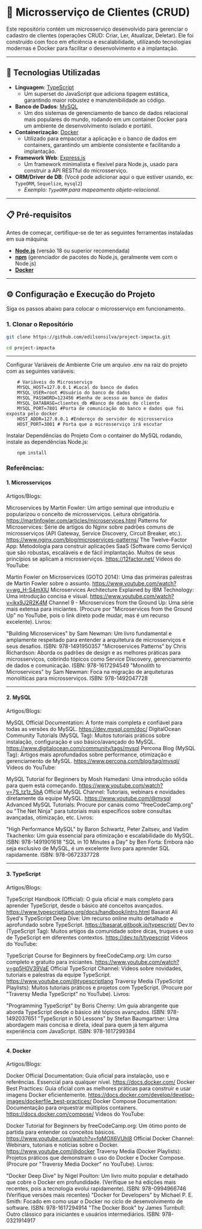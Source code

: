 # 🚀 Microsserviço de Clientes (CRUD)

Este repositório contém um microsserviço desenvolvido para gerenciar o cadastro de clientes (operações CRUD: Criar, Ler, Atualizar, Deletar). Ele foi construído com foco em eficiência e escalabilidade, utilizando tecnologias modernas e Docker para facilitar o desenvolvimento e a implantação.

---

## 🌟 Tecnologias Utilizadas

* **Linguagem**: [TypeScript](https://www.typescriptlang.org/)
    * Um superset do JavaScript que adiciona tipagem estática, garantindo maior robustez e manutenibilidade ao código.
* **Banco de Dados**: [MySQL](https://www.mysql.com/)
    * Um dos sistemas de gerenciamento de banco de dados relacional mais populares do mundo, rodando em um container Docker para um ambiente de desenvolvimento isolado e portátil.
* **Containerização**: [Docker](https://www.docker.com/)
    * Utilizado para empacotar a aplicação e o banco de dados em containers, garantindo um ambiente consistente e facilitando a implantação.
* **Framework Web**: [Express.js](https://expressjs.com/)
    * Um framework minimalista e flexível para Node.js, usado para construir a API RESTful do microsserviço.
* **ORM/Driver de DB**: (Você pode adicionar aqui o que estiver usando, ex: `TypeORM`, `Sequelize`, `mysql2`)
    * *Exemplo: `TypeORM` para mapeamento objeto-relacional.*

---

## 📋 Pré-requisitos

Antes de começar, certifique-se de ter as seguintes ferramentas instaladas em sua máquina:

* [**Node.js**](https://nodejs.org/en/download/) (versão 18 ou superior recomendada)
* [**npm**](https://www.npmjs.com/) (gerenciador de pacotes do Node.js, geralmente vem com o Node.js)
* [**Docker**](https://docs.docker.com/get-docker/)

---

## ⚙️ Configuração e Execução do Projeto

Siga os passos abaixo para colocar o microsserviço em funcionamento.

### 1. Clonar o Repositório

```bash
git clone https://github.com/edilsonsilva/project-impacta.git

cd project-impacta
```
---

Configurar Variáveis de Ambiente
Crie um arquivo .env na raiz do projeto com as seguintes variáveis:

```shell
    # Variáveis do Microsserviço
    MYSQL_HOST=127.0.0.1 #Local do banco de dados
    MYSQL_USER=root #Usuário do banco de dados
    MYSQL_PASSWORD=123456 #Senha de acesso ao banco de dados
    MYSQL_DATABASE=clientes_db #Banco de dados do cliente
    MYSQL_PORT=7801 #Porta de comunicação do banco e dados que foi exposta pelo docker
    HOST_ADDR=127.0.0.1 #Endereço do servidor do microsservico
    HOST_PORT=3001 # Porta que o microsserviço irá escutar
```

Instalar Dependências do Projeto
Com o container do MySQL rodando, instale as dependências Node.js:

```shell 
    npm install
```

### Referências:

#### 1. Microsserviços
Artigos/Blogs:

Microservices by Martin Fowler: Um artigo seminal que introduziu e popularizou o conceito de microsserviços. Leitura obrigatória.
https://martinfowler.com/articles/microservices.html
Patterns for Microservices: Série de artigos do Nginx sobre padrões comuns de microsserviços (API Gateway, Service Discovery, Circuit Breaker, etc.).
https://www.nginx.com/blog/microservices-patterns/
The Twelve-Factor App: Metodologia para construir aplicações SaaS (Software como Serviço) que são robustas, escaláveis e de fácil implantação. Muitos de seus princípios se aplicam a microsserviços.
https://12factor.net/
Vídeos do YouTube:

Martin Fowler on Microservices (GOTO 2014): Uma das primeiras palestras de Martin Fowler sobre o assunto.
https://www.youtube.com/watch?v=wg_H-S4mXlU
Microservices Architecture Explained by IBM Technology: Uma introdução concisa e visual.
https://www.youtube.com/watch?v=ikx9J2R2K4M
Channel 9 - Microservices from the Ground Up: Uma série mais extensa para iniciantes.
(Procure por "Microservices from the Ground Up" no YouTube, pois o link direto pode mudar, mas é um recurso excelente).
Livros:

"Building Microservices" by Sam Newman: Um livro fundamental e amplamente respeitado para entender a arquitetura de microsserviços e seus desafios.
ISBN: 978-1491950357
"Microservices Patterns" by Chris Richardson: Aborda os padrões de design e as melhores práticas para microsserviços, cobrindo tópicos como Service Discovery, gerenciamento de dados e comunicação.
ISBN: 978-1617294549
"Monolith to Microservices" by Sam Newman: Foca na migração de arquiteturas monolíticas para microsserviços.
ISBN: 978-1492047728

---
#### 2. MySQL
Artigos/Blogs:

MySQL Official Documentation: A fonte mais completa e confiável para todas as versões do MySQL.
https://dev.mysql.com/doc/
DigitalOcean Community Tutorials (MySQL Tag): Muitos tutoriais práticos sobre instalação, configuração e uso básico/avançado do MySQL.
https://www.digitalocean.com/community/tags/mysql
Percona Blog (MySQL Tag): Artigos mais aprofundados sobre performance, otimização e gerenciamento de MySQL.
https://www.percona.com/blog/tag/mysql/
Vídeos do YouTube:

MySQL Tutorial for Beginners by Mosh Hamedani: Uma introdução sólida para quem está começando.
https://www.youtube.com/watch?v=7S_tz1z_5bA
Official MySQL Channel: Tutoriais, webinars e novidades diretamente da equipe MySQL.
https://www.youtube.com/@mysql
Advanced MySQL Tutorials: Procure por canais como "freeCodeCamp.org" ou "The Net Ninja" para tutoriais mais específicos sobre consultas avançadas, otimização, etc.
Livros:

"High Performance MySQL" by Baron Schwartz, Peter Zaitsev, and Vadim Tkachenko: Um guia essencial para otimização e escalabilidade do MySQL.
ISBN: 978-1491901618
"SQL in 10 Minutes a Day" by Ben Forta: Embora não seja exclusivo de MySQL, é um excelente livro para aprender SQL rapidamente.
ISBN: 978-0672337728

---

#### 3. TypeScript
Artigos/Blogs:

TypeScript Handbook (Official): O guia oficial e mais completo para aprender TypeScript, desde o básico até conceitos avançados.
https://www.typescriptlang.org/docs/handbook/intro.html
Basarat Ali Syed's TypeScript Deep Dive: Um recurso online muito detalhado e aprofundado sobre TypeScript.
https://basarat.gitbook.io/typescript/
Dev.to (TypeScript Tag): Muitos artigos da comunidade sobre dicas, truques e uso de TypeScript em diferentes contextos.
https://dev.to/t/typescript
Vídeos do YouTube:

TypeScript Course for Beginners by freeCodeCamp.org: Um curso completo e gratuito para iniciantes.
https://www.youtube.com/watch?v=gp5H0V39VaE
Official TypeScript Channel: Vídeos sobre novidades, tutoriais e palestras da equipe TypeScript.
https://www.youtube.com/@typescriptlang
Traversy Media (TypeScript Playlists): Muitos tutoriais práticos e projetos com TypeScript.
(Procure por "Traversy Media TypeScript" no YouTube).
Livros:

"Programming TypeScript" by Boris Cherny: Um guia abrangente que aborda TypeScript desde o básico até tópicos avançados.
ISBN: 978-1492037651
"TypeScript in 50 Lessons" by Stefan Baumgartner: Uma abordagem mais concisa e direta, ideal para quem já tem alguma experiência com JavaScript.
ISBN: 978-1617299384

---


#### 4. Docker
Artigos/Blogs:

Docker Official Documentation: Guia oficial para instalação, uso e referências. Essencial para qualquer nível.
https://docs.docker.com/
Docker Best Practices: Guia oficial com as melhores práticas para construir e usar imagens Docker eficientemente.
https://docs.docker.com/develop/develop-images/dockerfile_best-practices/
Docker Compose Documentation: Documentação para orquestrar múltiplos containers.
https://docs.docker.com/compose/
Vídeos do YouTube:

Docker Tutorial for Beginners by freeCodeCamp.org: Um ótimo ponto de partida para entender os conceitos básicos.
https://www.youtube.com/watch?v=fqMOX6VUhl8
Official Docker Channel: Webinars, tutoriais e notícias sobre o Docker.
https://www.youtube.com/@docker
Traversy Media (Docker Playlists): Projetos práticos que demonstram o uso do Docker e Docker Compose.
(Procure por "Traversy Media Docker" no YouTube).
Livros:

"Docker Deep Dive" by Nigel Poulton: Um livro muito popular e detalhado que cobre o Docker em profundidade. (Verifique se há edições mais recentes, pois a tecnologia evolui rapidamente).
ISBN: 978-0994966746 (Verifique versões mais recentes)
"Docker for Developers" by Michael P. E. Smith: Focado em como usar o Docker no ciclo de desenvolvimento de software.
ISBN: 978-1617294914
"The Docker Book" by James Turnbull: Outro clássico para iniciantes e usuários intermediários.
ISBN: 978-0321914917